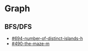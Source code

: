 # Graph

## BFS/DFS

* [#694-number-of-distinct-islands-h](../by-number/650-700.md#694-number-of-distinct-islands-h "mention")
* [#490-the-maze-m](../by-number/450-500.md#490-the-maze-m "mention")
